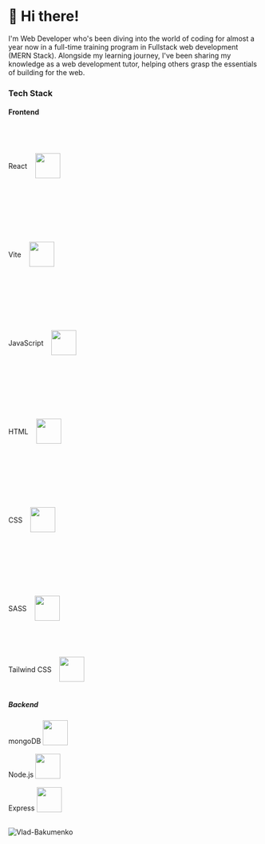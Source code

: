 # 👋 Hi there! 

I'm Web Developer who's been diving into the world of coding for almost a year now in a full-time training program in Fullstack web development (MERN Stack). Alongside my learning journey, I've been sharing my knowledge as a web development tutor, helping others grasp the essentials of building for the web.

<h3 align="left">Tech Stack</h3>

<h4 align="left">Frontend</h5>

<div style="display:flex; align-items:center; gap:1rem; height:10rem">React <img src="https://user-images.githubusercontent.com/25181517/183897015-94a058a6-b86e-4e42-a37f-bf92061753e5.png" style="width: 50px;"></div>
<br>
<div style="display:flex; align-items:center; gap:1rem; height:10rem">Vite <img src="https://github-production-user-asset-6210df.s3.amazonaws.com/62091613/261395532-b40892ef-efb8-4b0e-a6b5-d1cfc2f3fc35.png" style="width: 50px; vertical-align:bottom;"></div>
<br>
<div style="display:flex; align-items:center; gap:1rem; height:10rem">JavaScript <img src="https://user-images.githubusercontent.com/25181517/117447155-6a868a00-af3d-11eb-9cfe-245df15c9f3f.png" style="width: 50px; vertical-align:bottom;"></div>
<br>
<div style="display:flex; align-items:center; gap:1rem; height:10rem">HTML <img src="https://user-images.githubusercontent.com/25181517/192158954-f88b5814-d510-4564-b285-dff7d6400dad.png" style="width: 50px; vertical-align:bottom;"></div>
<br>
<div style="display:flex; align-items:center; gap:1rem; height:10rem">CSS <img src="https://user-images.githubusercontent.com/25181517/183898674-75a4a1b1-f960-4ea9-abcb-637170a00a75.png" style="width: 50px; vertical-align:bottom;"></div>
<br>
<div style="display:flex; align-items:center; gap:1rem; height:10rem">SASS <img src="https://user-images.githubusercontent.com/25181517/192158956-48192682-23d5-4bfc-9dfb-6511ade346bc.png" style="width: 50px; vertical-align:bottom;"></div>
<br>
<div style="display:flex; align-items:center; gap:1rem">Tailwind CSS <img src="https://user-images.githubusercontent.com/25181517/202896760-337261ed-ee92-4979-84c4-d4b829c7355d.png" style="width: 50px; vertical-align:bottom;"></div>
<br>

<h5 align="left">Backend</h5>

<div>mongoDB <img src="https://user-images.githubusercontent.com/25181517/182884177-d48a8579-2cd0-447a-b9a6-ffc7cb02560e.png" style="width: 50px; vertical-align:bottom;"></div>
<br>
<div>Node.js <img src="https://user-images.githubusercontent.com/25181517/183568594-85e280a7-0d7e-4d1a-9028-c8c2209e073c.png" style="width: 50px; vertical-align:bottom;"></div>
<br>
<div>Express <img src="https://user-images.githubusercontent.com/25181517/183859966-a3462d8d-1bc7-4880-b353-e2cbed900ed6.png" style="width: 50px; vertical-align:bottom;"></div>
<br>
<p><img align="left" src="https://github-readme-stats.vercel.app/api/top-langs?username=Vlad-Bakumenko&show_icons=true&locale=en&layout=compact" alt="Vlad-Bakumenko" /></p>
